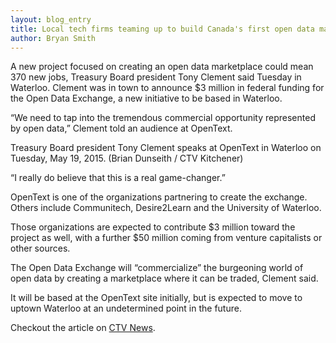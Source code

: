 ```yaml
---
layout: blog_entry
title: Local tech firms teaming up to build Canada's first open data marketplace
author: Bryan Smith
---
```


A new project focused on creating an open data marketplace could mean 370 new jobs, Treasury Board president Tony Clement said Tuesday in Waterloo. Clement was in town to announce $3 million in federal funding for the Open Data Exchange, a new initiative to be based in Waterloo.

“We need to tap into the tremendous commercial opportunity represented by open data,” Clement told an audience at OpenText.

Treasury Board president Tony Clement speaks at OpenText in Waterloo on Tuesday, May 19, 2015. (Brian Dunseith / CTV Kitchener)

“I really do believe that this is a real game-changer.”

OpenText is one of the organizations partnering to create the exchange. Others include Communitech, Desire2Learn and the University of Waterloo.

Those organizations are expected to contribute $3 million toward the project as well, with a further $50 million coming from venture capitalists or other sources.

The Open Data Exchange will “commercialize” the burgeoning world of open data by creating a marketplace where it can be traded, Clement said.

It will be based at the OpenText site initially, but is expected to move to uptown Waterloo at an undetermined point in the future.

Checkout the article on [CTV News](http://kitchener.ctvnews.ca/local-tech-firms-teaming-up-to-build-canada-s-first-open-data-marketplace-1.2381009).
